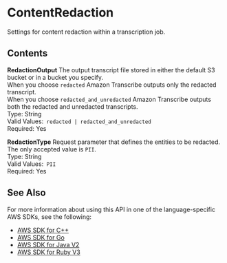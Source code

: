# ContentRedaction<a name="API_ContentRedaction"></a>

Settings for content redaction within a transcription job\.

## Contents<a name="API_ContentRedaction_Contents"></a>

 **RedactionOutput**   <a name="transcribe-Type-ContentRedaction-RedactionOutput"></a>
The output transcript file stored in either the default S3 bucket or in a bucket you specify\.  
When you choose `redacted` Amazon Transcribe outputs only the redacted transcript\.  
When you choose `redacted_and_unredacted` Amazon Transcribe outputs both the redacted and unredacted transcripts\.  
Type: String  
Valid Values:` redacted | redacted_and_unredacted`   
Required: Yes

 **RedactionType**   <a name="transcribe-Type-ContentRedaction-RedactionType"></a>
Request parameter that defines the entities to be redacted\. The only accepted value is `PII`\.  
Type: String  
Valid Values:` PII`   
Required: Yes

## See Also<a name="API_ContentRedaction_SeeAlso"></a>

For more information about using this API in one of the language\-specific AWS SDKs, see the following:
+  [AWS SDK for C\+\+](https://docs.aws.amazon.com/goto/SdkForCpp/transcribe-2017-10-26/ContentRedaction) 
+  [AWS SDK for Go](https://docs.aws.amazon.com/goto/SdkForGoV1/transcribe-2017-10-26/ContentRedaction) 
+  [AWS SDK for Java V2](https://docs.aws.amazon.com/goto/SdkForJavaV2/transcribe-2017-10-26/ContentRedaction) 
+  [AWS SDK for Ruby V3](https://docs.aws.amazon.com/goto/SdkForRubyV3/transcribe-2017-10-26/ContentRedaction) 